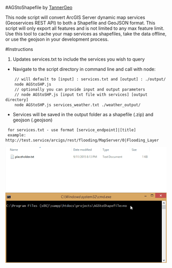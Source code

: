 #AGStoShapefile by [TannerGeo](http://tannergeo.com)

This node script will convert ArcGIS Server dynamic map services (Geoservices REST API) to both a Shapefile and GeoJSON format.  This script will only export all features and is not limited to any max feature limit.  Use this tool to cache your map services as shapefiles, take the data offline, or use the geojson in your development process.  

#Instructions
1. Updates services.txt to include the services you wish to query
* Navigate to the script directory in command line and call with node:

```
    // will default to [input] : services.txt and [output] : ./output/
    node AGStoSHP.js
    // optionally you can provide input and output parameters
    // node AGStoSHP.js [input txt file with services] [output directory]
    node AGStoSHP.js services_weather.txt ./weather_output/
```

+ Services will be saved in the output folder as a shapefile (.zip) and geojson (.geojson)

```
 for services.txt - use format [service_endpoint]|[title]
 example: http://test.service/arcigs/rest/flooding/MapServer/0|Flooding_Layer
```

![screen capture](./screenshot.gif)



